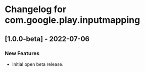 # Changelog for com.google.play.inputmapping

## [1.0.0-beta] - 2022-07-06
### New Features
- Initial open beta release.
